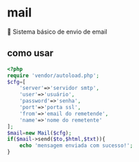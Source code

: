 # mail
:email: Sistema básico de envio de email

## como usar
```php
<?php
require 'vendor/autoload.php';
$cfg=[
    'server'=>'servidor smtp',
    'user'=>'usuário',
    'password'=>'senha',
    'port'=>'porta ssl',
    'from'=>'email do remetende',
    'name'=>'nome do remetente'
];
$mail=new Mail($cfg);
if($mail->send($to,$html,$txt)){
    echo 'mensagem enviada com sucesso!';
}
```
